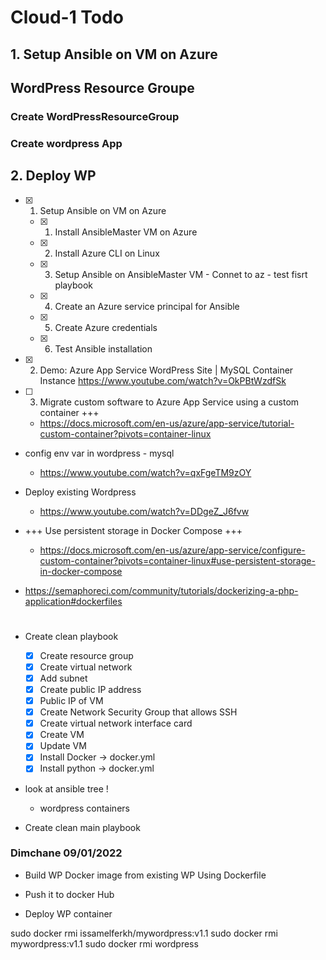 # Cloud-1 Todo

## 1. Setup Ansible on VM on Azure

## WordPress Resource Groupe
### Create WordPressResourceGroup

### Create wordpress App


## 2. Deploy WP 



- [x] 1. Setup Ansible on VM on Azure
  - [x] 1. Install AnsibleMaster VM on Azure
  - [x] 2. Install Azure CLI on Linux
  - [x] 3. Setup Ansible on AnsibleMaster VM - Connet to az - test fisrt playbook
  - [x] 4. Create an Azure service principal for Ansible
  - [x] 5. Create Azure credentials
  - [x] 6. Test Ansible installation

- [x] 2. Demo: Azure App Service WordPress Site | MySQL Container Instance
https://www.youtube.com/watch?v=OkPBtWzdfSk

- [ ] 3. Migrate custom software to Azure App Service using a custom container +++
  - https://docs.microsoft.com/en-us/azure/app-service/tutorial-custom-container?pivots=container-linux

- config env var in wordpress - mysql
  - https://www.youtube.com/watch?v=qxFgeTM9zOY

- Deploy existing Wordpress
  - https://www.youtube.com/watch?v=DDgeZ_J6fvw

- +++ Use persistent storage in Docker Compose +++
  - https://docs.microsoft.com/en-us/azure/app-service/configure-custom-container?pivots=container-linux#use-persistent-storage-in-docker-compose


- https://semaphoreci.com/community/tutorials/dockerizing-a-php-application#dockerfiles

# ##########################################################################
- Create clean playbook 
  - [x] Create resource group
  - [x] Create virtual network
  - [x] Add subnet
  - [x] Create public IP address
  - [x] Public IP of VM
  - [x] Create Network Security Group that allows SSH
  - [x] Create virtual network interface card
  - [x] Create VM
  - [x] Update VM
  - [x] Install Docker -> docker.yml
  - [x] Install python -> docker.yml

- look at ansible tree !

  - wordpress containers

- Create clean main playbook 


### Dimchane 09/01/2022
- Build WP Docker image from existing WP Using Dockerfile

- Push it to docker Hub

- Deploy WP container 





sudo docker rmi issamelferkh/mywordpress:v1.1
sudo docker rmi mywordpress:v1.1
sudo docker rmi wordpress